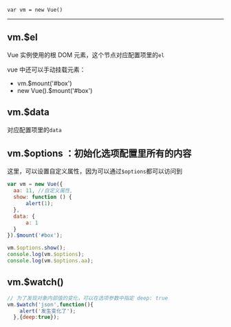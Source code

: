 `var vm = new Vue()`

---

## vm.$el

Vue 实例使用的根 DOM 元素，这个节点对应配置项里的`el`

vue 中还可以手动挂载元素：

- vm.$mount('#box')
- new Vue().$mount('#box')

## vm.$data

对应配置项里的`data`

## vm.$options ：初始化选项配置里所有的内容

这里，可以设置自定义属性，因为可以通过`$options`都可以访问到

```javascript
var vm = new Vue({
  aa: 11, //自定义属性,
  show: function () {
      alert(1);
  },
  data: {
      a: 1
  }
}).$mount('#box');

vm.$options.show();
console.log(vm.$options);
console.log(vm.$options.aa);
```

## vm.$watch()

```javascript
// 为了发现对象内部值的变化，可以在选项参数中指定 deep: true
vm.$watch('json',function(){
    alert('发生变化了');
  },{deep:true});
```



